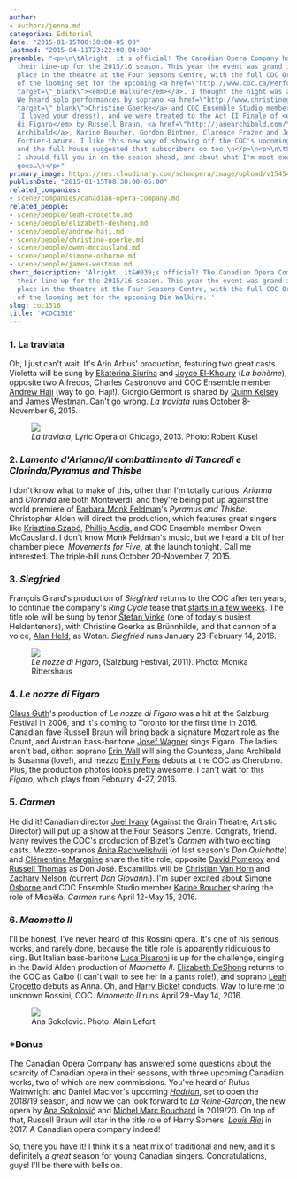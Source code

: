 ```yaml
---
author:
- authors/jenna.md
categories: Editorial
date: "2015-01-15T08:30:00-05:00"
lastmod: "2015-04-11T23:22:00-04:00"
preamble: "<p>\n\tAlright, it's official! The Canadian Opera Company has announced
  their line-up for the 2015/16 season. This year the event was grand in scale, taking
  place in the theatre at the Four Seasons Centre, with the full COC Orchestra downstage
  of the looming set for the upcoming <a href=\"http://www.coc.ca/PerformancesAndTickets/1415Season/DieWalkure.aspx\"
  target=\"_blank\"><em>Die Walküre</em></a>. I thought the night was a great one.
  We heard solo performances by soprano <a href=\"http://www.christinegoerke.com/\"
  target=\"_blank\">Christine Goerke</a> and COC Ensemble Studio member Aviva Fortunata
  (I loved your dress!), and we were treated to the Act II Finale of <em>Le nozze
  di Figaro</em> by Russell Braun, <a href=\"http://janearchibald.com/\" target=\"_blank\">Jane
  Archibald</a>, Karine Boucher, Gordon Bintner, Clarence Frazer and Jean-Philippe
  Fortier-Lazure. I like this new way of showing off the COC's upcoming offerings,
  and the full house suggested that subscribers do too.\n</p>\n<p>\n\tSo, I suppose
  I should fill you in on the season ahead, and about what I'm most excited. Here
  goes…\n</p>"
primary_image: https://res.cloudinary.com/schmopera/image/upload/v1545409169/media/webhook-uploads/1428808574793/IMG_2251_Fotor.jpg.jpg
publishDate: "2015-01-15T08:30:00-05:00"
related_companies:
- scene/companies/canadian-opera-company.md
related_people:
- scene/people/leah-crocetto.md
- scene/people/elizabeth-deshong.md
- scene/people/andrew-haji.md
- scene/people/christine-goerke.md
- scene/people/owen-mccausland.md
- scene/people/simone-osborne.md
- scene/people/james-westman.md
short_description: 'Alright, it&#039;s official! The Canadian Opera Company has announced
  their line-up for the 2015/16 season. This year the event was grand in scale, taking
  place in the theatre at the Four Seasons Centre, with the full COC Orchestra downstage
  of the looming set for the upcoming Die Walküre. '
slug: coc1516
title: '#COC1516'
---
```


<h3>1. La traviata<br>
</h3>
<p>
	Oh, I just can't wait. It's Arin Arbus' production, featuring two great casts. Violetta will be sung by <a href="http://ekaterinasiurina.com/" target="_blank">Ekaterina Siurina</a> and <a href="http://joyceelkhoury.com/site/" target="_blank">Joyce El-Khoury</a> (<em>La bohème</em>), opposite two Alfredos, Charles Castronovo and COC Ensemble member <a href="http://www.andrewhaji.com/" target="_blank">Andrew Haji</a> (way to go, Haji!). Giorgio Germont is shared by <a href="http://www.quinnkelsey.com/bio_new.asp" target="_blank">Quinn Kelsey</a> and <a href="http://jameswestman.com/" target="_blank">James Westman</a>. Can't go wrong. <em>La traviata</em> runs October 8-November 6, 2015.
</p>
<figure data-type="image"><a href="https://res.cloudinary.com/schmopera/image/upload/v1545409169/media/webhook-uploads/1428808659089/Traviata-RK-0243.jpg"><img data-resize-src="http://lh3.googleusercontent.com/bFWTBKiAQQTq5ral8HlP2Ko5RipDMK6IAFhlyj_-DWltYQOJqWqQNYMNMgT3xlpO2gaMB9dkSvWhbvBwzSYjOGiWE4wv" src="http://lh3.googleusercontent.com/bFWTBKiAQQTq5ral8HlP2Ko5RipDMK6IAFhlyj_-DWltYQOJqWqQNYMNMgT3xlpO2gaMB9dkSvWhbvBwzSYjOGiWE4wv=s1200"></a><figcaption><em>La traviata</em>, Lyric Opera of Chicago, 2013. Photo: Robert Kusel</figcaption></figure>
<h3></h3>
<h3>2. <em>Lamento d'Arianna/Il combattimento di Tancredi e Clorinda/Pyramus and Thisbe</em></h3>
<p>
	I don't know what to make of this, other than I'm totally curious. <em>Arianna</em> and <em>Clorinda</em> are both Monteverdi, and they're being put up against the world premiere of <a href="http://www.musiccentre.ca/node/37412/showcase" target="_blank">Barbara Monk Feldman</a>'s <em>Pyramus and Thisbe</em>. Christopher Alden will direct the production, which features great singers like <a href="http://www.krisztinaszabo.com/" target="_blank">Krisztina Szabó</a>, <a href="http://www.phillipaddis.com/" target="_blank">Phillip Addis</a>, and COC Ensemble member Owen McCausland. I don't know Monk Feldman's music, but we heard a bit of her chamber piece, <em>Movements for Five</em>, at the launch tonight. Call me interested. The triple-bill runs October 20-November 7, 2015.
</p>
<h3>3. <em>Siegfried</em></h3>
<p>
	François Girard's production of <em>Siegfried</em> returns to the COC after ten years, to continue the company's <em>Ring Cycle</em> tease that <a href="http://www.coc.ca/PerformancesAndTickets/1415Season/DieWalkure.aspx" target="_blank">starts in a few weeks</a>. The title role will be sung by tenor <a href="http://operabase.com/a/Stefan_Vinke/16105" target="_blank">Stefan Vinke</a> (one of today's busiest Heldentenors), with Christine Goerke as Brünnhilde, and that cannon of a voice, <a href="http://www.alanheld.com/" target="_blank">Alan Held</a>, as Wotan. <em>Siegfried</em> runs January 23-February 14, 2016.
</p>
<figure data-type="image"><a href="https://res.cloudinary.com/schmopera/image/upload/v1545409169/media/webhook-uploads/1428808716673/Figaro-7861_Fotor.jpg"><img data-resize-src="http://lh3.googleusercontent.com/2N89cPTAvl31oI9nriiqL3vKajS9xXINXPjLtCw7l-3sBtJv4rtOW1HKmVNgXXFjAikCGGNxxFmx6borteX2aOiOMJ-o" src="http://lh3.googleusercontent.com/2N89cPTAvl31oI9nriiqL3vKajS9xXINXPjLtCw7l-3sBtJv4rtOW1HKmVNgXXFjAikCGGNxxFmx6borteX2aOiOMJ-o=s1200"></a><figcaption><em>Le nozze di Figaro</em>, (Salzburg Festival, 2011). Photo: Monika Rittershaus</figcaption></figure>
<h3></h3>
<h3>4. <em>Le nozze di Figaro</em></h3>
<p>
	<a href="http://www.deutschegrammophon.com/en/cat/0734245" target="_blank">Claus Guth</a>'s production of <em>Le nozze di</em> <em>Figaro</em> was a hit at the Salzburg Festival in 2006, and it's coming to Toronto for the first time in 2016. Canadian fave Russell Braun will bring back a signature Mozart role as the Count, and Austrian bass-baritone <a href="http://www.artistsman.com/home/kuenstler_verzeichnis/baritonbass/josef-wagner/" target="_blank">Josef Wagner</a> sings Figaro. The ladies aren't bad, either: soprano <a href="http://www.erinwall.com/" target="_blank">Erin Wall</a> will sing the Countess, Jane Archibald is Susanna (love!), and mezzo <a href="http://emilyfons.com/" target="_blank">Emily Fons</a> debuts at the COC as Cherubino. Plus, the production photos looks pretty awesome. I can't wait for this <em>Figaro</em>, which plays from February 4-27, 2016.
</p>
<h3>5. <em>Carmen</em></h3>
<p>
	He did it! Canadian director <a href="http://www.joelivany.com/index/welcome.html" target="_blank">Joel Ivany</a> (Against the Grain Theatre, Artistic Director) will put up a show at the Four Seasons Centre. Congrats, friend. Ivany revives the COC's production of Bizet's <em>Carmen </em>with two exciting casts. Mezzo-sopranos <a href="http://www.anitarachvelishvili.com/HOME.html" target="_blank">Anita Rachvelishvili</a> (of last season's <em>Don Quichotte</em>) and <a href="http://clementine.margaine.net/en/" target="_blank">Clémentine Margaine</a><i> </i>share the title role, opposite <a href="http://www.davidpomeroy.com/" target="_blank">David Pomeroy</a> and <a href="http://www.russell-thomas.com/bio.asp" target="_blank">Russell Thomas</a> as Don José. Escamillos will be <a href="http://www.christianvanhorn.com/" target="_blank">Christian Van Horn</a><em> </em>and <a href="http://www.cami.com/?webid=2402" target="_blank">Zachary Nelson</a><em> (</em>current<em> Don Giovanni</em>). I'm super excited about <a href="https://twitter.com/simoneosborne" target="_blank">Simone Osborne</a> and COC Ensemble Studio member <a href="http://karineboucher.com/" target="_blank">Karine Boucher</a> sharing the role of Micaëla. <em>Carmen</em> runs April 12-May 15, 2016.
</p>
<h3>6. <em>Maometto II</em></h3>
<p>
	I'll be honest, I've never heard of this Rossini opera. It's one of his serious works, and rarely done, because the title role is apparently ridiculous to sing. But Italian bass-baritone <a href="http://www.lucapisaroni.com/" target="_blank">Luca Pisaroni</a> is up for the challenge, singing in the David Alden production of <em>Maometto II</em>. <a href="http://www.elizabethdeshong.com/" target="_blank">Elizabeth DeShong</a> returns to the COC as Calbo (I can't wait to see her in a pants role!), and soprano <a href="https://twitter.com/leahcrocetto" target="_blank">Leah Crocetto</a> debuts as Anna. Oh, and <a href="http://www.askonasholt.co.uk/artists/conductors/harry-bicket" target="_blank">Harry Bicket</a> conducts. Way to lure me to unknown Rossini, COC. <em>Maometto II</em> runs April 29-May 14, 2016.
</p>
<figure data-type="image"><a href="https://res.cloudinary.com/schmopera/image/upload/v1545409169/media/webhook-uploads/1428808792403/AnaSokolovic1_Fotor.jpg"><img data-resize-src="http://lh3.googleusercontent.com/HgLSPNg3byVVBFxK1eXIFnhK4DrZZnR_xi_Pn-Vt14GqjRYOkNzELnn7uQ1WlwrCKKPZdVTV168xD097fOfOS3N4Ib6oWg" src="http://lh3.googleusercontent.com/HgLSPNg3byVVBFxK1eXIFnhK4DrZZnR_xi_Pn-Vt14GqjRYOkNzELnn7uQ1WlwrCKKPZdVTV168xD097fOfOS3N4Ib6oWg=s1200"></a><figcaption>Ana Sokolovic. Photo: Alain Lefort</figcaption></figure>
<h3>*Bonus</h3>
<p>
	The Canadian Opera Company has answered some questions about the scarcity of Canadian opera in their seasons, with three upcoming Canadian works, two of which are new commissions. You've heard of Rufus Wainwright and Daniel MacIvor's upcoming <a href="http://www.coc.ca/PerformancesAndTickets/Hadrian.aspx" target="_blank"><i>Hadrian</i></a>, set to open the 2018/19 season, and now we can look forward to <em>La Reine-Garçon</em>, the new opera by <a href="http://www.anasokolovic.com/" target="_blank">Ana Sokolović</a> and <a href="http://www.michelmarcbouchard.com/" target="_blank">Michel Marc Bouchard</a> in 2019/20. On top of that, Russell Braun will star in the title role of Harry Somers' <a href="http://www.harrysomers.com/page5/page5.html" target="_blank"><em>Louis Riel</em></a> in 2017. A Canadian opera company indeed!
</p>
<p>
	So, there you have it! I think it's a neat mix of traditional and new, and it's definitely a <em>great</em> season for young Canadian singers. Congratulations, guys! I'll be there with bells on.
</p>
